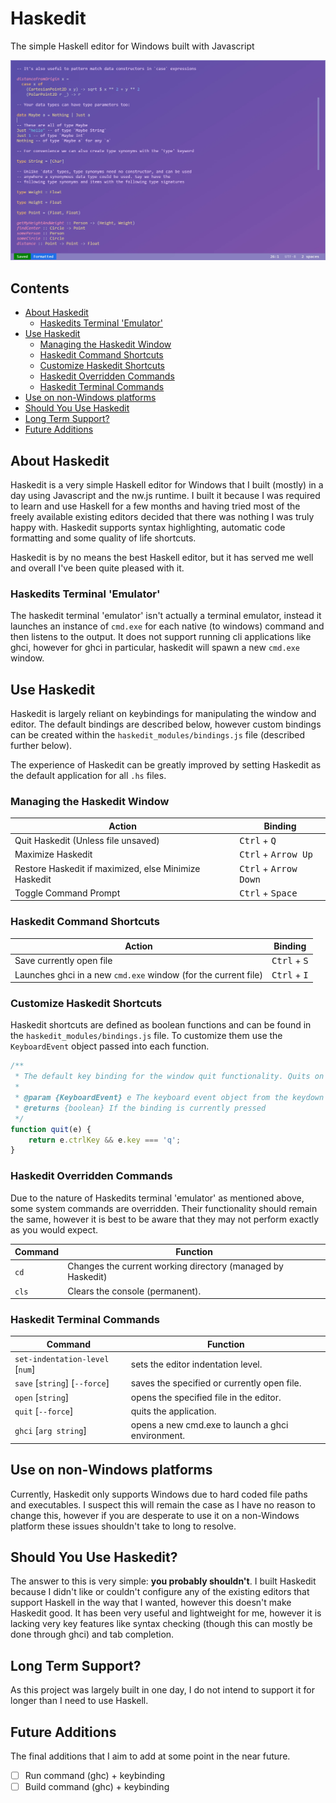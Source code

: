 # Haskedit

The simple Haskell editor for Windows built with Javascript

![Haskedit Interface](docs/haskedit.webp)

## Contents

- [About Haskedit](#about-haskedit)
    - [Haskedits Terminal 'Emulator'](#haskedits-terminal-emulator)
- [Use Haskedit](#use-haskedit)
    - [Managing the Haskedit Window](#managing-the-haskedit-window)
    - [Haskedit Command Shortcuts](#haskedit-command-shortcuts)
    - [Customize Haskedit Shortcuts](#customize-haskedit-shortcuts)
    - [Haskedit Overridden Commands](#haskedit-overridden-commands)
    - [Haskedit Terminal Commands](#haskedit-terminal-commands)
- [Use on non-Windows platforms](#use-on-non-windows-platforms)
- [Should You Use Haskedit](#should-you-use-haskedit)
- [Long Term Support?](#long-term-support)
- [Future Additions](#future-additions)

## About Haskedit

Haskedit is a very simple Haskell editor for Windows that I built (mostly) in a day using Javascript and the nw.js runtime. I built it because I was 
required to learn and use Haskell for a few months and having tried most of the freely available existing editors decided that there was nothing I
was truly happy with. Haskedit supports syntax highlighting, automatic code formatting and some quality of life shortcuts.

Haskedit is by no means the best Haskell editor, but it has served me well and overall I've been quite pleased with it.

### Haskedits Terminal 'Emulator'

The haskedit terminal 'emulator' isn't actually a terminal emulator, instead it launches an instance of `cmd.exe` for each native (to windows) command and then listens to
the output. It does not support running cli applications like ghci, however for ghci in particular, haskedit will spawn a new `cmd.exe` window.

## Use Haskedit

Haskedit is largely reliant on keybindings for manipulating the window and editor. The default bindings are described below, however custom bindings can be created within
the `haskedit_modules/bindings.js` file (described further below).

The experience of Haskedit can be greatly improved by setting Haskedit as the default application for all `.hs` files.

### Managing the Haskedit Window

| Action                                                | Binding                                 |
|-------------------------------------------------------|-----------------------------------------|
| Quit Haskedit (Unless file unsaved)                   | <kbd>Ctrl</kbd> + <kbd>Q</kbd>          |
| Maximize Haskedit                                     | <kbd>Ctrl</kbd> + <kbd>Arrow Up</kbd>   |
| Restore Haskedit if maximized, else Minimize Haskedit | <kbd>Ctrl</kbd> + <kbd>Arrow Down</kbd> |
| Toggle Command Prompt                                 | <kbd>Ctrl</kbd> + <kbd>Space</kbd>      |

### Haskedit Command Shortcuts

| Action                                                         | Binding                        |
|----------------------------------------------------------------|--------------------------------|
| Save currently open file                                       | <kbd>Ctrl</kbd> + <kbd>S</kbd> |
| Launches ghci in a new `cmd.exe` window (for the current file) | <kbd>Ctrl</kbd> + <kbd>I</kbd> |

### Customize Haskedit Shortcuts

Haskedit shortcuts are defined as boolean functions and can be found in the `haskedit_modules/bindings.js` file. To customize them use the `KeyboardEvent`
object passed into each function.

```js
/**
 * The default key binding for the window quit functionality. Quits on ctrl + q
 * 
 * @param {KeyboardEvent} e The keyboard event object from the keydown event.
 * @returns {boolean} If the binding is currently pressed
 */
function quit(e) {
    return e.ctrlKey && e.key === 'q';
}
```

### Haskedit Overridden Commands

Due to the nature of Haskedits terminal 'emulator' as mentioned above, some system commands are overridden. Their functionality should remain the same,
however it is best to be aware that they may not perform exactly as you would expect.

| Command | Function                                                    |
|---------|-------------------------------------------------------------|
| `cd`    | Changes the current working directory (managed by Haskedit) |
| `cls`   | Clears the console (permanent).                             |

### Haskedit Terminal Commands

| Command                           | Function                                          |
|-----------------------------------|---------------------------------------------------|
| `set-indentation-level` \[`num`\] | sets the editor indentation level.                |                                  
| `save` \[`string`\] \[`--force`\] | saves the specified or currently open file.       |
| `open` \[`string`\]               | opens the specified file in the editor.           |                                  
| `quit` \[`--force`\]              | quits the application.                            |                                  
| `ghci` \[`arg string`\]           | opens a new cmd.exe to launch a ghci environment. |          

## Use on non-Windows platforms

Currently, Haskedit only supports Windows due to hard coded file paths and executables. I suspect this will remain the case as I have no reason
to change this, however if you are desperate to use it on a non-Windows platform these issues shouldn't take to long to resolve.

## Should You Use Haskedit?

The answer to this is very simple: **you probably shouldn't**. I built Haskedit because I didn't like or couldn't configure any of the existing
editors that support Haskell in the way that I wanted, however this doesn't make Haskedit good. It has been very useful and lightweight for me,
however it is lacking very key features like syntax checking (though this can mostly be done through ghci) and tab completion.

## Long Term Support?

As this project was largely built in one day, I do not intend to support it for longer than I need to use Haskell.

## Future Additions

The final additions that I aim to add at some point in the near future.

- [ ] Run command (ghc) + keybinding
- [ ] Build command (ghc) + keybinding